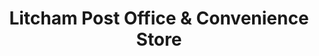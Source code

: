 ---
title: "Litcham Post Office & Convenience Store"
url: /kings-lynn/litcham-post-office-and-convenience-store/
shop: convenience
---